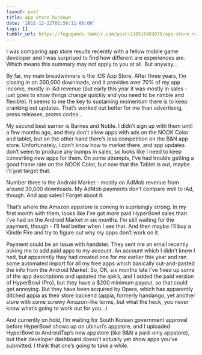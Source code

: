 ```yaml
---
layout: post
title: App Store Rundown
date: '2011-12-22T01:50:11-08:00'
tags: []
tumblr_url: https://fugugames.tumblr.com/post/110515803076/app-store-rundown
---
```

I was comparing app store results recently with a fellow mobile game developer and I was surprised to find how different are experiences are. Which means this summary may not apply to you at all. But anyway…

By far, my main breadwinners is the iOS App Store. After three years, I’m closing in on 300,000 downloads, and it provides over 70% of my app income, mostly in iAd revenue (but early this year it was mostly in sales - just goes to show things change quickly and you need to be nimble and flexible). It seems to me the key to sustaining momentum there is to keep cranking out updates. That’s worked out better for me than advertising, press releases, promo codes…

My second best earner is Barnes and Noble. I didn’t sign up with them until a few months ago, and they don’t allow apps with ads on the NOOK Color and tablet, but on the other hand there’s less competition on the B&N app store. Unfortunately, I don’t know how to market there, and app updates don’t seem to produce any bumps in sales, so looks like I need to keep converting new apps for them. On some attempts, I’ve had trouble getting a good frame rate on the NOOK Color, but now that the Tablet is out, maybe I’ll just target that.

Number three is the Android Market - mostly on AdMob revenue from around 30,000 downloads. My AdMob payments don’t compare well to iAd, though. And app sales? Forget about it.

That’s where the Amazon appstore is coming in suprisingly strong. In my first month with them, looks like I’ve got more paid HyperBowl sales than I’ve had on the Android Market in six months. I’m still waiting for the payment, though - I’ll feel better when I see that. And then maybe I’ll buy a Kindle Fire and try to figure out why my apps don’t work on it.

Payment could be an issue with handster. They sent me an email recently asking me to add paid apps to my account. An account which I didn’t know I had, but apparently they had created one for me earlier this year and ran some automated import for all my free apps which basically cut-and-pasted the info from the Android Market. So, OK, six months late I’ve fixed up some of the app descriptions and updated the apk’s, and I added the paid version of HyperBowl (Pro), but they have a $200 minimum payout, so that could get annoying. But they have been acquired by Opera, which has apparently ditched appia as their store backend (appia, formerly handango, yet another store with some screwy Amazon-like terms, but what the heck, you never know what’s going to work out for you…)

And currently on hold, I’m waiting for South Korean government approval before HyperBowl shows up on ubinuri’s appstore, and I uploaded HyperBowl to AndroidTap’s new appstore (like B&N a paid-only appstore), but their developer dashboard doesn’t actually yet show apps you’ve submitted. I think that one’s going to take a while.

